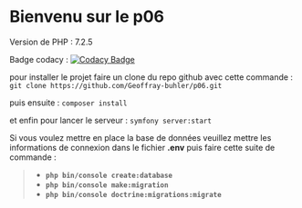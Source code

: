 # Bienvenu sur le p06 

Version de PHP : 7.2.5

Badge codacy : [![Codacy Badge](https://app.codacy.com/project/badge/Grade/8dd5e9119b4e45aca2540e83b1ee3832)](https://www.codacy.com/gh/Geoffray-buhler/p06/dashboard?utm_source=github.com&amp;utm_medium=referral&amp;utm_content=Geoffray-buhler/p06&amp;utm_campaign=Badge_Grade)

pour installer le projet faire un clone du repo github avec cette commande : `git clone https://github.com/Geoffray-buhler/p06.git`

puis ensuite : `composer install`

et enfin pour lancer le serveur : `symfony server:start`

Si vous voulez mettre en place la base de données veuillez mettre les informations de connexion dans le fichier **.env** puis faire cette suite de commande :

> - **`php bin/console create:database`**
> - **`php bin/console make:migration`**
> - **`php bin/console doctrine:migrations:migrate`**